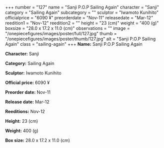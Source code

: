 +++
number = "127"
name = "Sanji P.O.P Sailing Again"
character = "Sanji"
category = "Sailing Again"
subcategory = ""
sculptor = "Iwamoto Kunihito"
officialprice = "6090 ¥"
preorderdate = "Nov-11"
releasedate = "Mar-12"
reedition1 = "Nov-12"
reedition2 = ""
height = "23 (cm)"
weight = "400 (g)"
boxsize = "28.0 x 17.2 x 11.0 (cm)"
observations = ""
image = "/onepiecefigures/images/poster/full/127.jpg"
thumb = "/onepiecefigures/images/poster/thumb/127.jpg"
alt = "Sanji P.O.P Sailing Again"
class = "sailing-again"
+++
**Name:** Sanji P.O.P Sailing Again

**Character:** Sanji

**Category:** Sailing Again 

**Sculptor:** Iwamoto Kunihito

**Official price:** 6090 ¥

**Preorder date:** Nov-11

**Release date:** Mar-12

**Reeditions:** Nov-12

**Height:** 23 (cm)

**Weight:** 400 (g)

**Box size:** 28.0 x 17.2 x 11.0 (cm)
